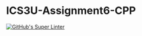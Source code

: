 # ICS3U-Assignment6-CPP

[![GitHub's Super Linter](https://github.com/noah-mccaskill/ICS3U-Assignment6-CPP/workflows/GitHub's%20Super%20Linter/badge.svg)](https://github.com/noah-mccaskill/ICS3U-Assignment6-CPP/actions)
